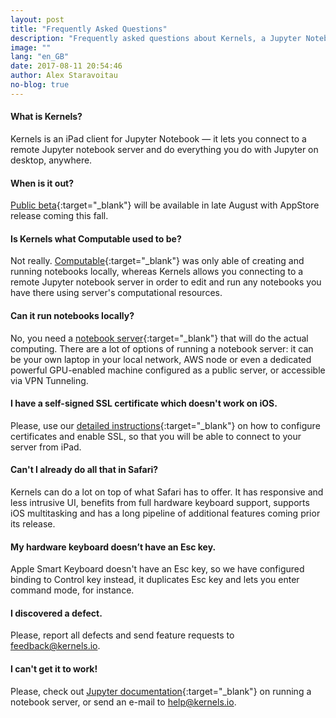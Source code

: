 ```yaml
---
layout: post
title: "Frequently Asked Questions"
description: "Frequently asked questions about Kernels, a Jupyter Notebook client for iPad."
image: ""
lang: "en_GB"
date: 2017-08-11 20:54:46
author: Alex Staravoitau
no-blog: true
---
```

<!--more-->

#### What is Kernels?
Kernels is an iPad client for Jupyter Notebook — it lets you connect to a remote Jupyter notebook server and do everything you do with Jupyter on desktop, anywhere.

#### When is it out?
[Public beta](/#mce-EMAIL){:target="_blank"} will be available in late August with AppStore release coming this fall.

#### Is Kernels what Computable used to be?
Not really. [Computable](http://computableapp.com){:target="_blank"} was only able of creating and running notebooks locally, whereas Kernels allows you connecting to a remote Jupyter notebook server in order to edit and run any notebooks you have there using server's computational resources.

#### Can it run notebooks locally?
No, you need a [notebook server](http://jupyter-notebook.readthedocs.io/en/latest/public_server.html){:target="_blank"} that will do the actual computing. There are a lot of options of running a notebook server: it can be your own laptop in your local network, AWS node or even a dedicated powerful GPU-enabled machine configured as a public server, or accessible via VPN Tunneling.

#### I have a self-signed SSL certificate which doesn't work on iOS.
Please, use our [detailed instructions](/self-signed-ssl){:target="_blank"} on how to configure certificates and enable SSL, so that you will be able to connect to your server from iPad.

#### Can't I already do all that in Safari?
Kernels can do a lot on top of what Safari has to offer. It has responsive and less intrusive UI, benefits from full hardware keyboard support, supports iOS multitasking and has a long pipeline of additional features coming prior its release.

#### My hardware keyboard doesn’t have an Esc key.
Apple Smart Keyboard doesn't have an Esc key, so we have configured binding to Control key instead, it duplicates Esc key and lets you enter command mode, for instance.

#### I discovered a defect.
Please, report all defects and send feature requests to [feedback@kernels.io](mailto:feedback@kernels.io).

#### I can't get it to work!
Please, check out [Jupyter documentation](http://jupyter-notebook.readthedocs.io/en/latest/public_server.html){:target="_blank"} on running a notebook server, or send an e-mail to [help@kernels.io](mailto:help@kernels.io).